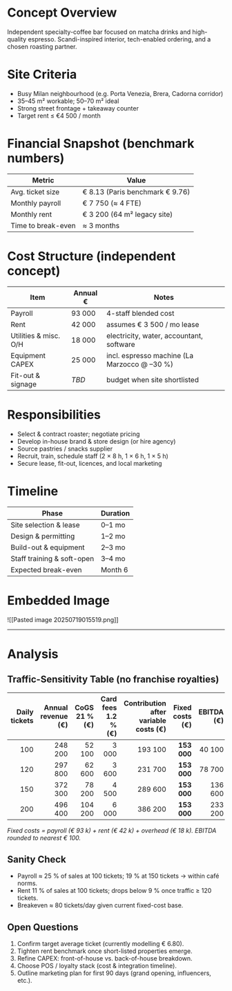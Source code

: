 # Concept Overview
Independent specialty-coffee bar focused on matcha drinks and high-quality espresso.
Scandi-inspired interior, tech-enabled ordering, and a chosen roasting partner.

# Site Criteria
- Busy Milan neighbourhood (e.g. Porta Venezia, Brera, Cadorna corridor)
- 35–45 m² workable; 50–70 m² ideal
- Strong street frontage + takeaway counter
- Target rent ≤ €4 500 / month

# Financial Snapshot (benchmark numbers)
| Metric | Value |
| --- | --- |
| Avg. ticket size | € 8.13 (Paris benchmark € 9.76) |
| Monthly payroll | € 7 750 (≈ 4 FTE) |
| Monthly rent | € 3 200 (64 m² legacy site) |
| Time to break-even | ≈ 3 months |

# Cost Structure (independent concept)
| Item | Annual € | Notes |
| --- | --- | --- |
| Payroll | 93 000 | 4-staff blended cost |
| Rent | 42 000 | assumes € 3 500 / mo lease |
| Utilities & misc. O/H | 18 000 | electricity, water, accountant, software |
| Equipment CAPEX | 25 000 | incl. espresso machine (La Marzocco @ –30 %) |
| Fit-out & signage | *TBD* | budget when site shortlisted |

# Responsibilities
- Select & contract roaster; negotiate pricing
- Develop in-house brand & store design (or hire agency)
- Source pastries / snacks supplier
- Recruit, train, schedule staff (2 × 8 h, 1 × 6 h, 1 × 5 h)
- Secure lease, fit-out, licences, and local marketing

# Timeline
| Phase | Duration |
| --- | --- |
| Site selection & lease | 0–1 mo |
| Design & permitting | 1–2 mo |
| Build-out & equipment | 2–3 mo |
| Staff training & soft-open | 3–4 mo |
| Expected break-even | Month 6 |

# Embedded Image
![[Pasted image 20250719015519.png]]

---

# Analysis

## Traffic-Sensitivity Table (no franchise royalties)

| Daily tickets | Annual revenue (€) | CoGS 21 % (€) | Card fees 1.2 % (€) | Contribution after variable costs (€) | **Fixed costs (€)** | **EBITDA (€)** | EBITDA margin |
| ------------: | -----------------: | ------------: | ------------------: | ------------------------------------: | ------------------: | -------------: | ------------: |
|           100 |            248 200 |        52 100 |               3 000 |                               193 100 |         **153 000** |         40 100 |          16 % |
|           120 |            297 800 |        62 600 |               3 600 |                               231 700 |         **153 000** |         78 700 |          26 % |
|           150 |            372 300 |        78 200 |               4 500 |                               289 600 |         **153 000** |        136 600 |          37 % |
|           200 |            496 400 |       104 200 |               6 000 |                               386 200 |         **153 000** |        233 200 |          47 % |

*Fixed costs = payroll (€ 93 k) + rent (€ 42 k) + overhead (€ 18 k). EBITDA rounded to nearest € 100.*

## Sanity Check
- Payroll ≈ 25 % of sales at 100 tickets; 19 % at 150 tickets → within café norms.
- Rent 11 % of sales at 100 tickets; drops below 9 % once traffic ≥ 120 tickets.
- Breakeven ≈ 80 tickets/day given current fixed-cost base.

## Open Questions
1. Confirm target average ticket (currently modelling € 6.80).
2. Tighten rent benchmark once short-listed properties emerge.
3. Refine CAPEX: front-of-house vs. back-of-house breakdown.
4. Choose POS / loyalty stack (cost & integration timeline).
5. Outline marketing plan for first 90 days (grand opening, influencers, etc.).
